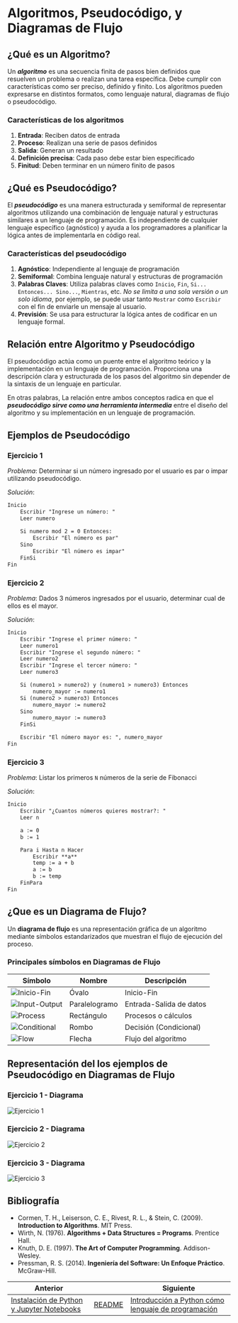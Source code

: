 # Algoritmos, Pseudocódigo, y Diagramas de Flujo

## ¿Qué es un Algoritmo?

Un ***algoritmo*** es una secuencia finita de pasos bien definidos que resuelven un problema o realizan una tarea específica. Debe cumplir con características como ser preciso, definido y finito. Los algoritmos pueden expresarse en distintos formatos, como lenguaje natural, diagramas de flujo o pseudocódigo.

### Características de los algoritmos

1. **Entrada**: Reciben datos de entrada
2. **Proceso**: Realizan una serie de pasos definidos
3. **Salida**: Generan un resultado
4. **Definición precisa**: Cada paso debe estar bien especificado
5. **Finitud**: Deben terminar en un número finito de pasos

## ¿Qué es Pseudocódigo?

El ***pseudocódigo*** es una manera estructurada y semiformal de representar algoritmos utilizando una combinación de lenguaje natural y estructuras similares a un lenguaje de programación. Es independiente de cualquier lenguaje específico (agnóstico) y ayuda a los programadores a planificar la lógica antes de implementarla en código real.

### Características del pseudocódigo

1. **Agnóstico**: Independiente al lenguaje de programación
2. **Semiformal**: Combina lenguaje natural y estructuras de programación
3. **Palabras Claves**: Utiliza palabras claves como `Inicio`, `Fin`, `Si... Entonces... Sino...`, `Mientras`, etc. *No se limita a una sola versión o un solo idioma*, por ejemplo, se puede usar tanto `Mostrar` como `Escribir` con el fin de enviarle un mensaje al usuario.
4. **Previsión**: Se usa para estructurar la lógica antes de codificar en un lenguaje formal.

## Relación entre Algoritmo y Pseudocódigo

El pseudocódigo actúa como un puente entre el algoritmo teórico y la implementación en un lenguaje de programación. Proporciona una descripción clara y estructurada de los pasos del algoritmo sin depender de la sintaxis de un lenguaje en particular.

En otras palabras, La relación entre ambos conceptos radica en que el ***pseudocódigo sirve como una herramienta intermedia*** entre el diseño del algoritmo y su implementación en un lenguaje de programación.

## Ejemplos de Pseudocódigo

### Ejercicio 1

*Problema*: Determinar si un número ingresado por el usuario es par o impar utilizando pseudocódigo.

*Solución*:

```txt
Inicio
    Escribir "Ingrese un número: "
    Leer numero
    
    Si numero mod 2 = 0 Entonces:
        Escribir "El número es par"
    Sino
        Escribir "El número es impar"
    FinSi
Fin
```

### Ejercicio 2

*Problema*: Dados 3 números ingresados por el usuario, determinar cual de ellos es el mayor.

*Solución*:

```txt
Inicio
    Escribir "Ingrese el primer número: "
    Leer numero1
    Escribir "Ingrese el segundo número: "
    Leer numero2
    Escribir "Ingrese el tercer número: "
    Leer numero3

    Si (numero1 > numero2) y (numero1 > numero3) Entonces
        numero_mayor := numero1
    Si (numero2 > numero3) Entonces
        numero_mayor := numero2
    Sino
        numero_mayor := numero3
    FinSi

    Escribir "El número mayor es: ", numero_mayor
Fin
```

### Ejercicio 3

*Problema*: Listar los primeros `N` números de la serie de Fibonacci

*Solución*:

```txt
Inicio
    Escribir "¿Cuantos números quieres mostrar?: "
    Leer n

    a := 0
    b := 1

    Para i Hasta n Hacer
        Escribir **a**
        temp := a + b
        a := b
        b := temp
    FinPara
Fin
```

## ¿Que es un Diagrama de Flujo?

Un **diagrama de flujo** es una representación gráfica de un algoritmo mediante símbolos estandarizados que muestran el flujo de ejecución del proceso.

### Principales símbolos en Diagramas de Flujo

|Símbolo|Nombre|Descripción|
|-|-|-|
|![Inicio-Fin](../assets/03-01-Start.png)|Óvalo|Inicio-Fin|
|![Input-Output](../assets/03-02-Input.png)|Paralelogramo|Entrada-Salida de datos|
|![Process](../assets/03-03-Process.png)|Rectángulo|Procesos o cálculos|
|![Conditional](../assets/03-04-Conditional.png)|Rombo|Decisión (Condicional)|
|![Flow](../assets/03-05-Flow.png)|Flecha|Flujo del algoritmo|

## Representación del los ejemplos de Pseudocódigo en Diagramas de Flujo

### Ejercicio 1 - Diagrama

![Ejercicio 1](../assets/03-06-Exercise_1.svg)

### Ejercicio 2 - Diagrama

![Ejercicio 2](../assets/03-07-Exercise_2.svg)

### Ejercicio 3 - Diagrama

![Ejercicio 3](../assets/03-08-Exercise_3.svg)

## Bibliografía

- Cormen, T. H., Leiserson, C. E., Rivest, R. L., & Stein, C. (2009). **Introduction to Algorithms**. MIT Press.
- Wirth, N. (1976). **Algorithms + Data Structures = Programs**. Prentice Hall.
- Knuth, D. E. (1997). **The Art of Computer Programming**. Addison-Wesley.
- Pressman, R. S. (2014). **Ingeniería del Software: Un Enfoque Práctico**. McGraw-Hill.

|Anterior||Siguiente|
|--------|-|---------|
|[Instalación de Python y Jupyter Notebooks](./01-Instalacion_de_Python_y_Jupyter_Notebooks.md)|[README](../README.md)|[Introducción a Python cómo lenguaje de programación](./04-Estructuras_de_datos.md)|
